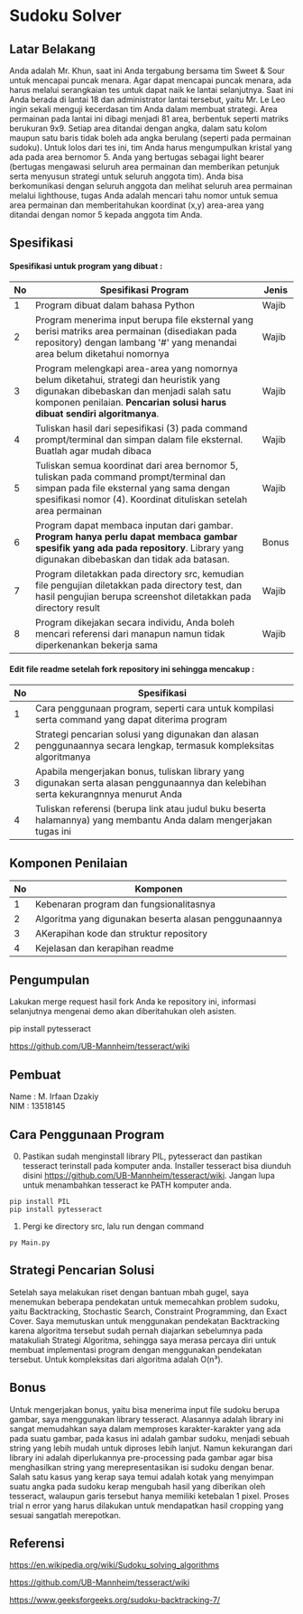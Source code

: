 # Sudoku Solver


## Latar Belakang
Anda adalah Mr. Khun, saat ini Anda tergabung bersama tim Sweet & Sour untuk mencapai puncak menara. Agar dapat mencapai puncak menara, ada harus melalui serangkaian tes untuk dapat naik ke lantai selanjutnya. Saat ini Anda berada di lantai 18 dan administrator lantai tersebut, yaitu Mr. Le Leo ingin sekali menguji kecerdasan tim Anda dalam membuat strategi. Area permainan pada lantai ini dibagi menjadi 81 area, berbentuk seperti matriks berukuran 9x9. Setiap area ditandai dengan angka, dalam satu kolom maupun satu baris tidak boleh ada angka berulang (seperti pada permainan sudoku). Untuk lolos dari tes ini, tim Anda harus mengumpulkan kristal yang ada pada area bernomor 5. Anda yang bertugas sebagai light bearer (bertugas mengawasi seluruh area permainan dan memberikan petunjuk serta menyusun strategi untuk seluruh anggota tim). Anda bisa berkomunikasi dengan seluruh anggota dan melihat seluruh area permainan melalui lighthouse, tugas Anda adalah mencari tahu nomor untuk semua area permainan dan memberitahukan koordinat (x,y) area-area yang ditandai dengan nomor 5 kepada anggota tim Anda.


## Spesifikasi

#### Spesifikasi untuk program yang dibuat :
| No | Spesifikasi Program | Jenis |
| ---- | ---- | ---- |
| 1 | Program dibuat dalam bahasa Python | Wajib |
| 2 | Program menerima input berupa file eksternal yang berisi matriks area permainan (disediakan pada repository) dengan lambang '#' yang menandai area belum diketahui nomornya | Wajib |
| 3 | Program melengkapi area-area yang nomornya belum diketahui, strategi dan heuristik yang digunakan dibebaskan dan menjadi salah satu komponen penilaian. **Pencarian solusi harus dibuat sendiri algoritmanya**. | Wajib |
| 4 | Tuliskan hasil dari sepesifikasi (3) pada command prompt/terminal dan simpan dalam file eksternal. Buatlah agar mudah dibaca | Wajib |
| 5 | Tuliskan semua koordinat dari area bernomor 5, tuliskan pada command prompt/terminal dan simpan pada file eksternal yang sama dengan spesifikasi nomor (4). Koordinat dituliskan setelah area permainan | Wajib |
| 6 | Program dapat membaca inputan dari gambar. **Program hanya perlu dapat membaca gambar spesifik yang ada pada repository**. Library yang digunakan dibebaskan dan tidak ada batasan. | Bonus |
| 7 | Program diletakkan pada directory src, kemudian file pengujian diletakkan pada directory test, dan hasil pengujian berupa screenshot diletakkan pada directory result | Wajib |
| 8 | Program dikejakan secara individu, Anda boleh mencari referensi dari manapun namun tidak diperkenankan bekerja sama | Wajib |

#### Edit file readme setelah fork repository ini sehingga mencakup :
| No | Spesifikasi |
| ---- | ---- |
| 1 | Cara penggunaan program, seperti cara untuk kompilasi serta command yang dapat diterima program |
| 2 | Strategi pencarian solusi yang digunakan dan alasan penggunaannya secara lengkap, termasuk kompleksitas algoritmanya | 
| 3 | Apabila mengerjakan bonus, tuliskan library yang digunakan serta alasan penggunaannya dan kelebihan serta kekurangnnya menurut Anda |
| 4 | Tuliskan referensi (berupa link atau judul buku beserta halamannya) yang membantu Anda dalam mengerjakan tugas ini |


## Komponen Penilaian 
| No | Komponen |
| ---- | ---- |
| 1 | Kebenaran program dan fungsionalitasnya |
| 2 | Algoritma yang digunakan beserta alasan penggunaannya | 
| 3 | AKerapihan kode dan struktur repository |
| 4 | Kejelasan dan kerapihan readme |


## Pengumpulan
Lakukan merge request hasil fork Anda ke repository ini, informasi selanjutnya mengenai demo akan diberitahukan oleh asisten.


pip install pytesseract

https://github.com/UB-Mannheim/tesseract/wiki


## Pembuat
Name : M. Irfaan Dzakiy
<br/>
NIM : 13518145

## Cara Penggunaan Program
0. Pastikan sudah menginstall library PIL, pytesseract dan pastikan tesseract terinstall pada komputer anda. Installer tesseract bisa diunduh disini https://github.com/UB-Mannheim/tesseract/wiki. Jangan lupa untuk menambahkan tesseract ke PATH komputer anda.

```
pip install PIL
pip install pytesseract
```

1. Pergi ke directory src, lalu run dengan command

```
py Main.py
```

## Strategi Pencarian Solusi
Setelah saya melakukan riset dengan bantuan mbah gugel, saya menemukan beberapa pendekatan untuk memecahkan problem sudoku, yaitu Backtracking, Stochastic Search, Constraint Programming, dan Exact Cover. Saya memutuskan untuk menggunakan pendekatan Backtracking karena algoritma tersebut sudah pernah diajarkan sebelumnya pada matakuliah Strategi Algoritma, sehingga saya merasa percaya diri untuk membuat implementasi program dengan menggunakan pendekatan tersebut. Untuk kompleksitas dari algoritma adalah O(n³).

## Bonus
Untuk mengerjakan bonus, yaitu bisa menerima input file sudoku berupa gambar, saya menggunakan library tesseract. Alasannya adalah library ini sangat memudahkan saya dalam memproses karakter-karakter yang ada pada suatu gambar, pada kasus ini adalah gambar sudoku, menjadi sebuah string yang lebih mudah untuk diproses lebih lanjut. Namun kekurangan dari library ini adalah diperlukannya pre-processing pada gambar agar bisa menghasilkan string yang merepresentasikan isi sudoku dengan benar. Salah satu kasus yang kerap saya temui adalah kotak yang menyimpan suatu angka pada sudoku kerap mengubah hasil yang diberikan oleh tesseract, walaupun garis tersebut hanya memiliki ketebalan 1 pixel. Proses trial n error yang harus dilakukan untuk mendapatkan hasil cropping yang sesuai sangatlah merepotkan.

## Referensi
https://en.wikipedia.org/wiki/Sudoku_solving_algorithms

https://github.com/UB-Mannheim/tesseract/wiki

https://www.geeksforgeeks.org/sudoku-backtracking-7/

